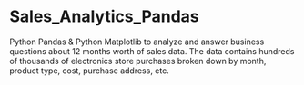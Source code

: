 # Sales_Analytics_Pandas
 Python Pandas &amp; Python Matplotlib to analyze and answer business questions about 12 months worth of sales data. The data contains hundreds of thousands of electronics store purchases broken down by month, product type, cost, purchase address, etc. 
